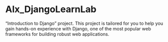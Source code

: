 # Alx_DjangoLearnLab
“Introduction to Django” project. This project is tailored for you to help you gain hands-on experience with Django, one of the most popular web frameworks for building robust web applications.
